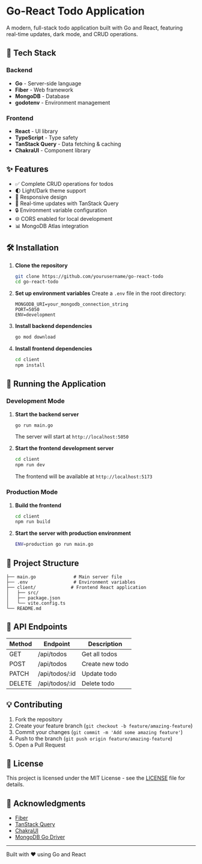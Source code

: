 # Go-React Todo Application
A modern, full-stack todo application built with Go and React, featuring real-time updates, dark mode, and CRUD operations.

## 🚀 Tech Stack

### Backend
- **Go** - Server-side language
- **Fiber** - Web framework
- **MongoDB** - Database
- **godotenv** - Environment management

### Frontend
- **React** - UI library
- **TypeScript** - Type safety
- **TanStack Query** - Data fetching & caching
- **ChakraUI** - Component library

## ✨ Features

- ✅ Complete CRUD operations for todos
- 🌓 Light/Dark theme support
- 📱 Responsive design
- 🔄 Real-time updates with TanStack Query
- 🔒 Environment variable configuration
- 🌐 CORS enabled for local development
- 📊 MongoDB Atlas integration

## 🛠️ Installation

1. **Clone the repository**
   ```bash
   git clone https://github.com/yourusername/go-react-todo
   cd go-react-todo
   ```

2. **Set up environment variables**
   Create a `.env` file in the root directory:
   ```env
   MONGODB_URI=your_mongodb_connection_string
   PORT=5050
   ENV=development
   ```

3. **Install backend dependencies**
   ```bash
   go mod download
   ```

4. **Install frontend dependencies**
   ```bash
   cd client
   npm install
   ```

## 🚀 Running the Application

### Development Mode

1. **Start the backend server**
   ```bash
   go run main.go
   ```
   The server will start at `http://localhost:5050`

2. **Start the frontend development server**
   ```bash
   cd client
   npm run dev
   ```
   The frontend will be available at `http://localhost:5173`

### Production Mode

1. **Build the frontend**
   ```bash
   cd client
   npm run build
   ```

2. **Start the server with production environment**
   ```bash
   ENV=production go run main.go
   ```

## 📁 Project Structure

```
├── main.go              # Main server file
├── .env                 # Environment variables
├── client/             # Frontend React application
│   ├── src/
│   ├── package.json
│   └── vite.config.ts
└── README.md
```

## 🔗 API Endpoints

| Method | Endpoint         | Description      |
|--------|-----------------|------------------|
| GET    | /api/todos      | Get all todos    |
| POST   | /api/todos      | Create new todo  |
| PATCH  | /api/todos/:id  | Update todo      |
| DELETE | /api/todos/:id  | Delete todo      |

## 💡 Contributing

1. Fork the repository
2. Create your feature branch (`git checkout -b feature/amazing-feature`)
3. Commit your changes (`git commit -m 'Add some amazing feature'`)
4. Push to the branch (`git push origin feature/amazing-feature`)
5. Open a Pull Request

## 📝 License

This project is licensed under the MIT License - see the [LICENSE](LICENSE) file for details.

## 👏 Acknowledgments

- [Fiber](https://github.com/gofiber/fiber)
- [TanStack Query](https://tanstack.com/query)
- [ChakraUI](https://chakra-ui.com/)
- [MongoDB Go Driver](https://github.com/mongodb/mongo-go-driver)

---
Built with ❤️ using Go and React
